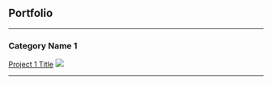## Portfolio

---

### Category Name 1 

[Project 1 Title](/sample_page)
<img src="images/dummy_thumbnail.jpg?raw=true"/>

---
